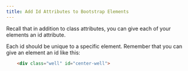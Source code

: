 ```yaml
---
title: Add Id Attributes to Bootstrap Elements
---
```

Recall that in addition to class attributes, you can give each of your elements an id attribute.

Each id should be unique to a specific element. Remember that you can give an element an id like this:

```html
    <div class="well" id="center-well">
```
